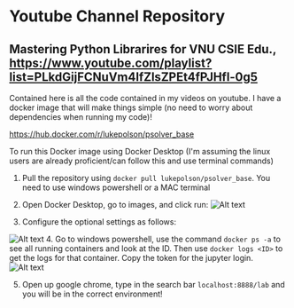 # Youtube Channel Repository

## Mastering Python Librarires for VNU CSIE Edu., https://www.youtube.com/playlist?list=PLkdGijFCNuVm4IfZlsZPEt4fPJHfl-0g5

Contained here is all the code contained in my videos on youtube. I have a docker image that will make things simple (no need to worry about dependencies when running my code)!

https://hub.docker.com/r/lukepolson/psolver_base

To run this Docker image using Docker Desktop (I'm assuming the linux users are already proficient/can follow this and use terminal commands)

1. Pull the repository using `docker pull lukepolson/psolver_base`. You need to use windows powershell or a MAC terminal
2. Open Docker Desktop, go to images, and click run:
![Alt text](images/step1.PNG?raw=true "1")

3. Configure the optional settings as follows:

![Alt text](images/step1.5.PNG?raw=true "2")
4. Go to windows powershell, use the command `docker ps -a` to see all running containers and look at the ID. Then use `docker logs <ID>` to get the logs for that container. Copy the token for the jupyter login.
![Alt text](images/step2.PNG?raw=true "3")

5. Open up google chrome, type in the search bar `localhost:8888/lab` and you will be in the correct environment!
